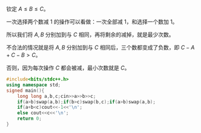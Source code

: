 钦定 $A\le B\le C$。

一次选择两个数减 $1$ 的操作可以看做：一次全部减 $1$，和选择一个数加 $1$。

所以我们将 $A,B$ 分别加到与 $C$ 相同，再将剩余的减掉，就是最少次数。

不合法的情况就是将 $A,B$ 分别加到与 $C$ 相同后，三个数都变成了负数，即 $C-A+C-B>C$。

否则，因为每次操作 $C$ 都会被减，最小次数就是 $C$。

```cpp
#include<bits/stdc++.h>
using namespace std;
signed main(){
	long long a,b,c;cin>>a>>b>>c;
	if(a>b)swap(a,b);if(b>c)swap(b,c);if(a>b)swap(a,b);
	if(a+b<c)cout<<-1<<'\n';
	else cout<<c<<'\n';
    return 0;
}
```

